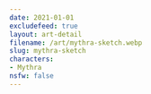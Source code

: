 ```yaml
---
date: 2021-01-01
excludefeed: true
layout: art-detail
filename: /art/mythra-sketch.webp
slug: mythra-sketch
characters:
- Mythra
nsfw: false
---
```

